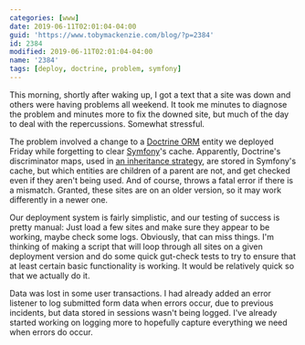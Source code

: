 ```yaml
---
categories: [www]
date: 2019-06-11T02:01:04-04:00
guid: 'https://www.tobymackenzie.com/blog/?p=2384'
id: 2384
modified: 2019-06-11T02:01:04-04:00
name: '2384'
tags: [deploy, doctrine, problem, symfony]
---
```


This morning, shortly after waking up, I got a text that a site was down and others were having problems all weekend.<!--more-->  It took me minutes to diagnose the problem and minutes more to fix the downed site, but much of the day to deal with the repercussions.  Somewhat stressful.

The problem involved a change to a [Doctrine ORM](https://www.doctrine-project.org/) entity we deployed Friday while forgetting to clear [Symfony](https://symfony.com/)'s cache.  Apparently, Doctrine's discriminator maps, used in [an inheritance strategy](https://www.doctrine-project.org/projects/doctrine-orm/en/2.6/reference/inheritance-mapping.html#class-table-inheritance), are stored in Symfony's cache, but which entities are children of a parent are not, and get checked even if they aren't being used.  And of course, throws a fatal error if there is a mismatch.  Granted, these sites are on an older version, so it may work differently in a newer one.

Our deployment system is fairly simplistic, and our testing of success is pretty manual:  Just load a few sites and make sure they appear to be working, maybe check some logs.  Obviously, that can miss things.  I'm thinking of making a script that will loop through all sites on a given deployment version and do some quick gut-check tests to try to ensure that at least certain basic functionality is working.  It would be relatively quick so that we actually do it.

Data was lost in some user transactions.  I had already added an error listener to log submitted form data when errors occur, due to previous incidents, but data stored in sessions wasn't being logged.  I've already started working on logging more to hopefully capture everything we need when errors do occur.
